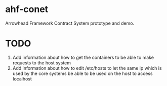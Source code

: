 # ahf-conet
Arrowhead Framework Contract System prototype and demo. 


# TODO
1. Add information about how to get the containers to be able to make requests to the host system
2. Add information about how to edit /etc/hosts to let the same ip which is used by the core systems be able to be used on the host to access localhost
